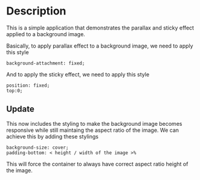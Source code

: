 # Description

This is a simple application that demonstrates the parallax and sticky effect applied to a background image.

Basically, to apply parallax effect to a background image, we need to apply this style
```
background-attachment: fixed;
```
And to apply the sticky effect, we need to apply this style
```
position: fixed;
top:0;
```
## Update

This now includes the styling to make the background image becomes responsive while still maintaing the aspect ratio of the image. We can achieve this by adding these stylings
```
background-size: cover;
padding-bottom: < height / width of the image >%
```
This will force the container to always have correct aspect ratio height of the image.